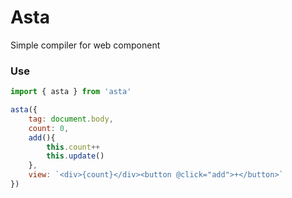 # Asta

Simple compiler for web component

### Use

```js
import { asta } from 'asta'

asta({
    tag: document.body,
    count: 0,
    add(){
        this.count++
        this.update()
    },
    view: `<div>{count}</div><button @click="add">+</button>`
})
```
